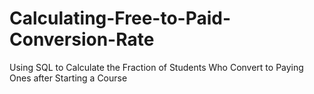 # Calculating-Free-to-Paid-Conversion-Rate
Using SQL to Calculate the Fraction of Students Who Convert to Paying Ones after Starting a Course 
